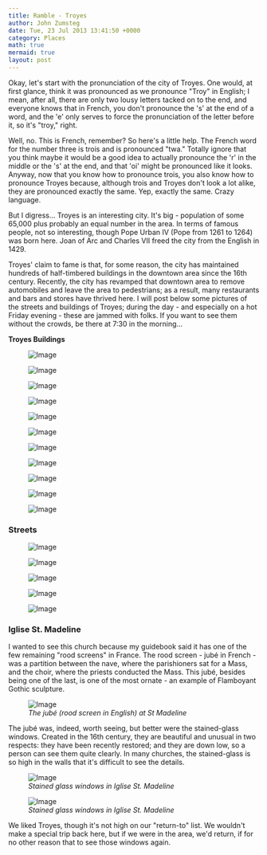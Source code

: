 ```yaml
---
title: Ramble - Troyes
author: John Zumsteg
date: Tue, 23 Jul 2013 13:41:50 +0000
category: Places
math: true
mermaid: true
layout: post
---
```

Okay, let's start with the pronunciation of the city of Troyes. One would, at first glance, think it was pronounced as we pronounce "Troy" in English; I mean, after all, there are only two lousy letters tacked on to the end, and everyone knows that in French, you don't pronounce the 's' at the end of a word, and the 'e' only serves to force the pronunciation of the letter before it, so it's "troy," right.

Well, no. This is French, remember? So here's a little help. The French word for the number three is trois and is pronounced "twa." Totally ignore that you think maybe it would be a good idea to actually pronounce the 'r' in the middle or the 's' at the end, and that 'oi' might be pronounced like it looks. Anyway, now that you know how to pronounce trois, you also know how to pronounce Troyes because, although trois and Troyes don't look a lot alike, they are pronounced exactly the same. Yep, exactly the same. Crazy language.

But I digress... Troyes is an interesting city. It's big - population of some 65,000 plus probably an equal number in the area. In terms of famous people, not so interesting, though Pope Urban IV (Pope from 1261 to 1264) was born here. Joan of Arc and Charles VII freed the city from the English in 1429. 

Troyes' claim to fame is that, for some reason, the city has maintained hundreds of half-timbered buildings in the downtown area since the 16th century. Recently, the city has revamped that downtown area to remove automobiles and leave the area to pedestrians; as a result, many restaurants and bars and stores have thrived here. I will post below some pictures of the streets and buildings of Troyes; during the day - and especially on a hot Friday evening - these are jammed with folks. If you want to see them without the crowds, be there at 7:30 in the morning...

<b>Troyes Buildings</b>
<figure>
	<img class = "landscape" src="{{ "/assets/images/2013/07/DSC03520.jpg" | prepend: site.baseurl  }}" alt="Image" />
		<figcaption><em></em></figcaption>
</figure>

<figure
>	<img class = "portrait" src="{{ "/assets/images/2013/07/DSC03517.jpg" | prepend: site.baseurl  }}" alt="Image" />
		<figcaption><em></em></figcaption>
</figure>

<figure
>	<img class = "portrait" src="{{ "/assets/images/2013/07/DSC03511.jpg" | prepend: site.baseurl | prepend:site.url }}" alt="Image" />
		<figcaption><em></em></figcaption>
</figure>
<figure>
	<img class = "landscape" src="{{ "/assets/images/2013/07/DSC03505.jpg" | prepend: site.baseurl  }}" alt="Image" />
		<figcaption><em></em></figcaption>
</figure>

<figure
>	<img class = "portrait" src="{{ "/assets/images/2013/07/DSC03497.jpg" | prepend: site.baseurl  }}" alt="Image" />
		<figcaption><em></em></figcaption>
</figure>

<figure
>	<img class = "portrait" src="{{ "/assets/images/2013/07/DSC03487.jpg" | prepend: site.baseurl  }}" alt="Image" />
		<figcaption><em></em></figcaption>
</figure>

<figure>
	<img class = "landscape" src="{{ "/assets/images/2013/07/DSC03476.jpg" | prepend: site.baseurl  }}" alt="Image" />
		<figcaption><em></em></figcaption>
</figure>
<figure>
	<img class = "landscape" src="{{ "/assets/images/2013/07/DSC03460.jpg" | prepend: site.baseurl  }}" alt="Image" />
		<figcaption><em></em></figcaption>
</figure>
<figure
>	<img class = "portrait" src="{{ "/assets/images/2013/07/DSC03447.jpg" | prepend: site.baseurl  }}" alt="Image" />
		<figcaption><em></em></figcaption>
</figure>
<figure
>	<img class = "portrait" src="{{ "/assets/images/2013/07/DSC03445.jpg" | prepend: site.baseurl  }}" alt="Image" />
		<figcaption><em></em></figcaption>
</figure>
<figure>
	<img class = "landscape" src="{{ "/assets/images/2013/07/DSC03443.jpg" | prepend: site.baseurl  }}" alt="Image" />
		<figcaption><em></em></figcaption>
</figure>
<h3>Streets</h3>
<figure>
	<img class = "landscape" src="{{ "/assets/images/2013/07/DSC03449.jpg" | prepend: site.baseurl  }}" alt="Image" />
		<figcaption><em></em></figcaption>
</figure>

<figure>
	<img class = "landscape" src="{{ "/assets/images/2013/07/DSC03514.jpg" | prepend: site.baseurl  }}" alt="Image" />
		<figcaption><em></em></figcaption>
</figure>

<figure
>	<img class = "portrait" src="{{ "/assets/images/2013/07/DSC03510.jpg" | prepend: site.baseurl  }}" alt="Image" />
		<figcaption><em></em></figcaption>
</figure>

<figure>
	<img class = "landscape" src="{{ "/assets/images/2013/07/dDSC034961.jpg" | prepend: site.baseurl  }}" alt="Image" />
		<figcaption><em></em></figcaption>
</figure>

<figure
>	<img class = "portrait" src="{{ "/assets/images/2013/07/DSC03516.jpg" | prepend: site.baseurl  }}" alt="Image" />
		<figcaption><em></em></figcaption>
</figure>


<h3>Iglise St. Madeline</h3>
I wanted to see this church because my guidebook said it has one of the few remaining "rood screens" in France. The rood screen - jubé in French - was a partition between the nave, where the parishioners sat for a Mass, and the choir, where the priests conducted the Mass. This jubé, besides being one of the last, is one of the most ornate - an example of Flamboyant Gothic sculpture.
<figure>
	<img class = "landscape" src="{{"/assets/images/2013/07/DSC03522.jpg" | prepend: site.baseurl  }}" alt="Image" />
	<figcaption><em>The jubé (rood screen in English) at St Madeline</em></figcaption>
</figure>



The jubé was, indeed, worth seeing, but better were the stained-glass windows. Created in the 16th century, they are beautiful and unusual in two respects: they have been recently restored; and they are down low, so a person can see them quite clearly. In many churches, the stained-glass is so high in the walls that it's difficult to see the details. 

<figure
>	<img class = "portrait" src="{{ "/assets/images/2013/07/DSC03535.jpg" | prepend: site.baseurl  }}" alt="Image" />
		<figcaption><em>Stained glass windows in Iglise St. Madeline</em></figcaption>
</figure>
<figure
>	<img class = "portrait" src="{{ "/assets/images/2013/07/DSC03539.jpg" | prepend: site.baseurl  }}" alt="Image" />
		<figcaption><em>Stained glass windows in Iglise St. Madeline</em></figcaption>
</figure>

We liked Troyes, though it's not high on our "return-to" list. We wouldn't make a special trip back here, but if we were in the area, we'd return, if for no other reason that to see those windows again.
